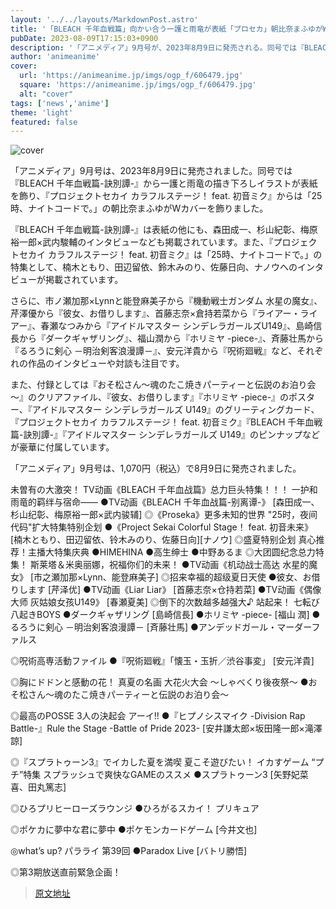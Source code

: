 ```yaml
---
layout: '../../layouts/MarkdownPost.astro'
title: '「BLEACH 千年血戦篇」向かい合う一護と雨竜が表紙「プロセカ」朝比奈まふゆがWカバーに！「アニメディア」9月号'
pubDate: 2023-08-09T17:15:03+0900
description: '「アニメディア」9月号が、2023年8月9日に発売される。同号では『BLEACH 千年血戦篇-訣別譚-』より一護と雨竜の描き下ろしイラストが表紙、『プロジェクトセカイ カラフルステージ！ feat. 初音ミク』より「25時、ナイトコードで。」の朝比奈まふゆが裏表紙を飾った。'
author: 'animeanime'
cover:
  url: 'https://animeanime.jp/imgs/ogp_f/606479.jpg'
  square: 'https://animeanime.jp/imgs/ogp_f/606479.jpg'
  alt: "cover"
tags: ['news','anime']
theme: 'light'
featured: false
---
```


![cover](https://animeanime.jp/imgs/ogp_f/606479.jpg)

「アニメディア」9月号は、2023年8月9日に発売されました。同号では『BLEACH 千年血戦篇-訣別譚-』から一護と雨竜の描き下ろしイラストが表紙を飾り、『プロジェクトセカイ カラフルステージ！ feat. 初音ミク』からは「25時、ナイトコードで。」の朝比奈まふゆがWカバーを飾りました。

『BLEACH 千年血戦篇-訣別譚-』は表紙の他にも、森田成一、杉山紀彰、梅原裕一郎×武内駿輔のインタビューなども掲載されています。また、『プロジェクトセカイ カラフルステージ！ feat. 初音ミク』は「25時、ナイトコードで。」の特集として、楠木ともり、田辺留依、鈴木みのり、佐藤日向、ナノウへのインタビューが掲載されています。

さらに、市ノ瀬加那×Lynnと能登麻美子から『機動戦士ガンダム 水星の魔女』、芹澤優から『彼女、お借りします』、首藤志奈×倉持若菜から『ライアー・ライアー』、春瀬なつみから『アイドルマスター シンデレラガールズU149』、島崎信長から『ダークギャザリング』、福山潤から『ホリミヤ -piece-』、斉藤壮馬から『るろうに剣心 －明治剣客浪漫譚－』、安元洋貴から『呪術廻戦』など、それぞれの作品のインタビューや対談も注目です。

また、付録としては『おそ松さん～魂のたこ焼きパーティーと伝説のお泊り会～』のクリアファイル、『彼女、お借りします』『ホリミヤ -piece-』のポスター、『アイドルマスター シンデレラガールズ U149』のグリーティングカード、『プロジェクトセカイ カラフルステージ！ feat. 初音ミク』『BLEACH 千年血戦篇-訣別譚-』『アイドルマスター シンデレラガールズ U149』のピンナップなどが豪華に付属しています。

「アニメディア」9月号は、1,070円（税込）で8月9日に発売されました。

未曽有の大激突！
TV动画《BLEACH 千年血战篇》总力巨头特集！！！ 一护和雨竜的羁绊与宿命—— ●TV动画《BLEACH 千年血战篇-别离谭-》 [森田成一、杉山纪彰、梅原裕一郎×武内骏辅] ◎《Proseka》更多未知的世界 "25时，夜间代码"扩大特集特别企划 ●《Project Sekai Colorful Stage！ feat. 初音未来》 [楠木ともり、田辺留依、铃木みのり、佐藤日向][ナノウ] ◎盛夏特别企划 真心推荐！主播大特集庆典 ●HIMEHINA ●高生绅士 ●中野あるま ◎大团圆纪念总力特集！ 斯莱塔＆米奥丽娜，祝福你们的未来！ ●TV动画《机动战士高达 水星的魔女》 [市之瀬加那×Lynn、能登麻美子] ◎招来幸福的超级夏日天使 ●彼女、お借りします [芹泽优] ●TV动画《Liar Liar》 [首藤志奈×仓持若菜] ●TV动画《偶像大师 灰姑娘女孩U149》 [春瀬夏美] ◎倒下的次数越多越强大♪ 站起来！
七転び八起きBOYS
●ダークギャザリング
[島崎信長]
●ホリミヤ -piece-
[福山 潤]
●るろうに剣心 －明治剣客浪漫譚－
[斉藤壮馬]
●アンデッドガール・マーダーファルス

◎呪術高専活動ファイル
●『呪術廻戦』「懐玉・玉折／渋谷事変」
[安元洋貴]

◎胸にドドンと感動の花！ 
真夏の名画 大花火大会 ～しゃべくり後夜祭～
●おそ松さん～魂のたこ焼きパーティーと伝説のお泊り会～

◎最高のPOSSE 3人の決起会 アーイ!! 
●『ヒプノシスマイク -Division Rap Battle-』Rule the Stage -Battle of Pride 2023-
[安井謙太郎×坂田隆一郎×滝澤 諒]

◎『スプラトゥーン3』でイカした夏を満喫
夏こそ遊びたい！   イカすゲーム “プチ”特集
スプラッシュで爽快なGAMEのススメ
●スプラトゥーン3
[矢野妃菜喜、田丸篤志]

◎ひろプリヒーローズラウンジ
●ひろがるスカイ！ プリキュア

◎ポケカに夢中な君に夢中
●ポケモンカードゲーム
[今井文也]

◎what’s up?   パラライ 第39回
●Paradox Live
[バトリ勝悟]

◎第3期放送直前緊急企画！ 　

>[原文地址](https://animeanime.jp/article/2023/08/09/79183.html)  
